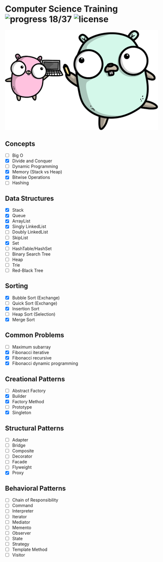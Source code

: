 # Computer Science Training ![progress 18/37](https://img.shields.io/badge/progress-49%25-blue) ![license](https://img.shields.io/github/license/kardolus/cs-training)

![gopher from ashleymcnamara](https://raw.githubusercontent.com/ashleymcnamara/gophers/master/TEACHING_GOPHER.png "Logo Title Text 1")


## Concepts
- [ ] Big O
- [x] Divide and Conquer
- [ ] Dynamic Programming
- [x] Memory (Stack vs Heap)
- [x] Bitwise Operations 
- [ ] Hashing

## Data Structures
- [x] Stack
- [x] Queue
- [x] ArrayList
- [x] Singly LinkedList
- [ ] Doubly LinkedList
- [ ] SkipList
- [x] Set
- [ ] HashTable/HashSet
- [ ] Binary Search Tree
- [ ] Heap
- [ ] Trie
- [ ] Red-Black Tree

## Sorting
- [x] Bubble Sort (Exchange)
- [ ] Quick Sort (Exchange)
- [x] Insertion Sort
- [ ] Heap Sort (Selection)
- [x] Merge Sort

## Common Problems
- [ ] Maximum subarray 
- [x] Fibonacci iterative
- [x] Fibonacci recursive
- [x] Fibonacci dynamic programming

## Creational Patterns
- [ ] Abstract Factory
- [x] Builder
- [x] Factory Method
- [ ] Prototype
- [x] Singleton

## Structural Patterns
- [ ] Adapter
- [ ] Bridge
- [ ] Composite
- [ ] Decorator
- [ ] Facade
- [ ] Flyweight
- [x] Proxy

## Behavioral Patterns
- [ ] Chain of Responsibility
- [ ] Command
- [ ] Interpreter
- [ ] Iterator
- [ ] Mediator
- [ ] Memento
- [ ] Observer
- [ ] State
- [ ] Strategy
- [ ] Template Method
- [ ] Visitor
